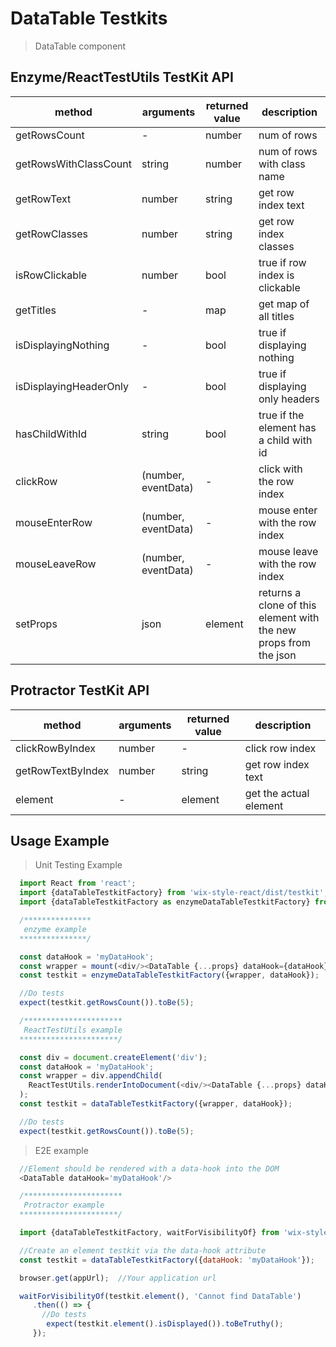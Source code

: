 # DataTable Testkits

> DataTable component

## Enzyme/ReactTestUtils TestKit API

| method | arguments | returned value | description |
|--------|-----------|----------------|-------------|
| getRowsCount | - | number | num of rows |
| getRowsWithClassCount | string | number | num of rows with <arg> class name |
| getRowText | number | string | get row index <arg> text |
| getRowClasses | number | string | get row index <arg> classes |
| isRowClickable | number | bool | true if row index <arg> is clickable |
| getTitles | - | map | get map of all titles |
| isDisplayingNothing | - | bool | true if displaying nothing |
| isDisplayingHeaderOnly | - | bool | true if displaying only headers |
| hasChildWithId | string | bool | true if the element has a child with <arg> id |
| clickRow | (number, eventData) | - | click with <eventData> the row index <number> |
| mouseEnterRow | (number, eventData) | - | mouse enter with <eventData> the row index <number> |
| mouseLeaveRow | (number, eventData) | - | mouse leave with <eventData> the row index <number> |
| setProps | json | element | returns a clone of this element with the new props from the json |

## Protractor TestKit API

| method | arguments | returned value | description |
|--------|-----------|----------------|-------------|
| clickRowByIndex | number | - | click row index <number> |
| getRowTextByIndex | number | string | get row index <number> text |
| element | - | element | get the actual element |

## Usage Example

> Unit Testing Example
```javascript
  import React from 'react';
  import {dataTableTestkitFactory} from 'wix-style-react/dist/testkit';
  import {dataTableTestkitFactory as enzymeDataTableTestkitFactory} from 'wix-style-react/dist/testkit/enzyme';

  /***************
   enzyme example
  ***************/

  const dataHook = 'myDataHook';
  const wrapper = mount(<div/><DataTable {...props} dataHook={dataHook}/></div>);
  const testkit = enzymeDataTableTestkitFactory({wrapper, dataHook});

  //Do tests
  expect(testkit.getRowsCount()).toBe(5);

  /**********************
   ReactTestUtils example
  **********************/

  const div = document.createElement('div');
  const dataHook = 'myDataHook';
  const wrapper = div.appendChild(
    ReactTestUtils.renderIntoDocument(<div/><DataTable {...props} dataHook={dataHook}/></div>, {dataHook})
  );
  const testkit = dataTableTestkitFactory({wrapper, dataHook});

  //Do tests
  expect(testkit.getRowsCount()).toBe(5);
```


> E2E example
```javascript
  //Element should be rendered with a data-hook into the DOM
  <DataTable dataHook='myDataHook'/>

  /**********************
   Protractor example
  **********************/

  import {dataTableTestkitFactory, waitForVisibilityOf} from 'wix-style-react/dist/testkit/protractor';

  //Create an element testkit via the data-hook attribute
  const testkit = dataTableTestkitFactory({dataHook: 'myDataHook'});

  browser.get(appUrl);  //Your application url

  waitForVisibilityOf(testkit.element(), 'Cannot find DataTable')
     .then(() => {
       //Do tests
        expect(testkit.element().isDisplayed()).toBeTruthy();
     });
```
